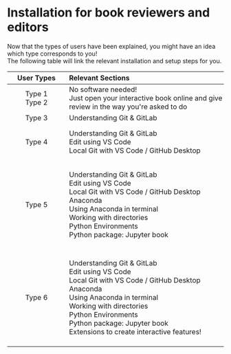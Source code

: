# Installation for book reviewers and editors

Now that the types of users have been explained, you might have an idea which type corresponds to you! <br>
The following table will link the relevant installation and setup steps for you.

|<div style="width:120px">User Types</div>|<div style="width:400px">Relevant Sections</div>|<div style="width:150px">Installation</div>|
|:---:|:---|:---|
| Type 1<br>Type 2 | No software needed!<br>Just open your interactive book online and give review in the way you're asked to do| |
| Type 3 | Understanding Git & GitLab | [Git & GitLab](git-setup.md) |
| Type 4 | Understanding Git & GitLab<br>Edit using VS Code<br>Local Git with VS Code / GitHub Desktop| [Git & GitLab](git-setup.md)<br>[VS Code](vscode-setup.md)<br>[How do I use git locally?](git-setup_local.md)         |
| Type 5 | Understanding Git & GitLab<br>Edit using VS Code<br>Local Git with VS Code / GitHub Desktop<br>Anaconda<br>Using Anaconda in terminal<br>Working with directories<br>Python Environments<br>Python package: Jupyter book | [Git & GitLab](git-setup.md)<br>[VS Code](vscode-setup.md)<br>[How do I use git locally?](git-setup_local.md)<br>[Anaconda](anaconda.md)<br>[Anaconda in terminal](add_conda_to_path.md)<br>[Working directories](working-directory.md)<br>[Environments](environments.md)<br>[Jupyter Book](jupyter-book-setup)  |
| Type 6 | Understanding Git & GitLab<br>Edit using VS Code<br>Local Git with VS Code / GitHub Desktop<br>Anaconda<br>Using Anaconda in terminal<br>Working with directories<br>Python Environments<br>Python package: Jupyter book <br> Extensions to create interactive features! | [Git & GitLab](git-setup.md)<br>[VS Code](vscode-setup.md)<br>[How do I use git locally?](git-setup_local.md)<br>[Anaconda](anaconda.md)<br>[Anaconda in terminal](add_conda_to_path.md)<br>[Working directories](working-directory.md)<br>[Environments](environments.md)<br>[Jupyter Book](jupyter-book-setup) <br> [Features](../features/overview.md) |